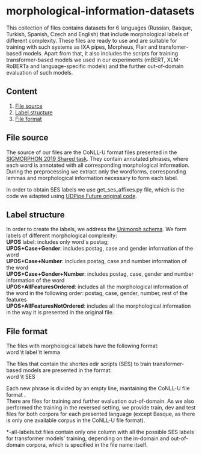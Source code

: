 # morphological-information-datasets
This collection of files contains datasets for 6 languages (Russian, Basque, Turkish, Spanish, Czech and English) that include morphological labels of different complexity. These files are ready to use and are suitable for training with such systems as IXA pipes, Morpheus, Flair and transfomer-based models. Apart from that, it also includes the scripts for training transformer-based models we used in our experiments (mBERT, XLM-RoBERTa and language-specific models) and the further out-of-domain evaluation of such models.

## Content
1. [File source](#source)
2. [Label structure](#structure)
3. [File format](#format)


## File source
The source of our files are the CoNLL-U format files presented in the [SIGMORPHON 2019 Shared task](https://sigmorphon.github.io/sharedtasks/2019/task2/). They contain annotated phrases, where each word is annotated with all corresponding morphological information. During the preprocessing we extract only the wordforms, corresponding lemmas and morphological information necessary to form each label. 

In order to obtain SES labels we use get_ses_affixes.py file, which is the code we adapted using [UDPipe Future original code](https://github.com/CoNLL-UD-2018/UDPipe-Future).
## Label structure
In order to create the labels, we address the [Unimorph schema](https://unimorph.github.io/doc/unimorph-schema.pdf). We form labels of different morphological complexity: \
**UPOS** label: includes only word´s postag; \
**UPOS+Case+Gender**: includes postag, case and gender information of the word \
**UPOS+Case+Number**: includes postag, case and number information of the word \
**UPOS+Case+Gender+Number**:  includes postag, case, gender and number information of the word \
**UPOS+AllFeaturesOrdered**: includes all the morphological information of the word in the following order: postag, case, gender, number, rest of the features \
**UPOS+AllFeaturesNotOrdered**: includes all the morphological information in the way it is presented in the original file. 

## File format
The files with morphological labels have the following format: \
word \t label \t lemma 

The files that contain the shortes edir scripts (SES) to train transformer-based models are presented in the format: \
word \t SES 

Each new phrase is divided by an empty line, mantaining the CoNLL-U file format .\
There are files for training and further evaluation out-of-domain. As we also performed the training in the reversed setting, we provide train, dev and test files for both corpora for each presented language (except Basque, as there is only one available corpus in the CoNLL-U file format). 

*-all-labels.txt files contain only one column with all the possible SES labels for transformer models' training, depending on the in-domain and out-of-domain corpora, which is specified in the file name itself.
